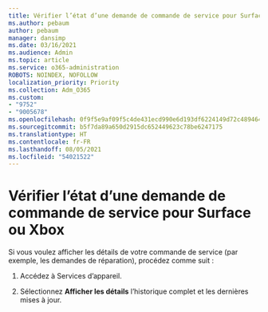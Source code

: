 ```yaml
---
title: Vérifier l’état d’une demande de commande de service pour Surface ou Xbox
ms.author: pebaum
author: pebaum
manager: dansimp
ms.date: 03/16/2021
ms.audience: Admin
ms.topic: article
ms.service: o365-administration
ROBOTS: NOINDEX, NOFOLLOW
localization_priority: Priority
ms.collection: Adm_O365
ms.custom:
- "9752"
- "9005678"
ms.openlocfilehash: 0f9f5e9af09f5c4de431ecd990e6d193df6224149d72c48946425824ad60dd23
ms.sourcegitcommit: b5f7da89a650d2915dc652449623c78be6247175
ms.translationtype: HT
ms.contentlocale: fr-FR
ms.lasthandoff: 08/05/2021
ms.locfileid: "54021522"
---
```

# <a name="check-the-status-of-a-service-order-request-for-surface-or-xbox"></a>Vérifier l’état d’une demande de commande de service pour Surface ou Xbox

Si vous voulez afficher les détails de votre commande de service (par exemple, les demandes de réparation), procédez comme suit :

1. Accédez à Services d’appareil.

1. Sélectionnez **Afficher les détails** l’historique complet et les dernières mises à jour.

